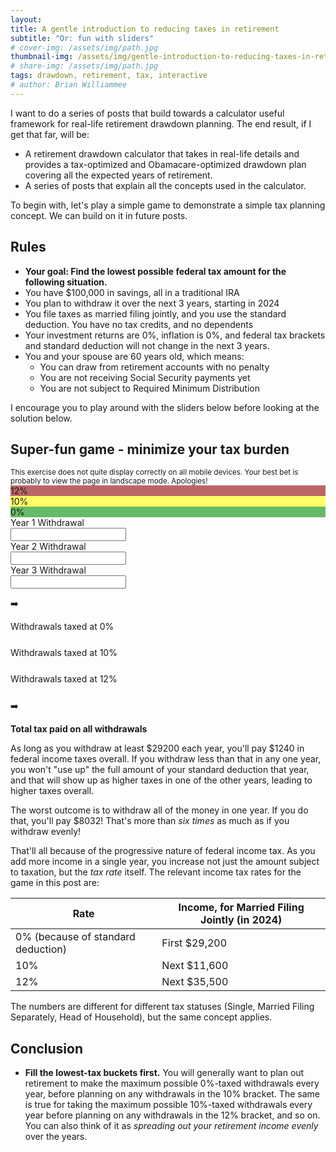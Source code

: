 ```yaml
---
layout: 
title: A gentle introduction to reducing taxes in retirement
subtitle: "Or: fun with sliders"
# cover-img: /assets/img/path.jpg
thumbnail-img: /assets/img/gentle-introduction-to-reducing-taxes-in-retirement.webp
# share-img: /assets/img/path.jpg
tags: drawdown, retirement, tax, interactive
# author: Brian Williammee
---
```


I want to do a series of posts that build towards a calculator useful framework for real-life
retirement drawdown planning.  The end result, if I get that far, will be:
* A retirement drawdown calculator that takes in real-life details and provides a tax-optimized and
Obamacare-optimized drawdown plan covering all the expected years of retirement.
* A series of posts that explain all the concepts used in the calculator.

To begin with, let's play a simple game to demonstrate a simple tax planning concept.  We can build
on it in future posts.

## Rules
* **Your goal: Find the lowest possible federal tax amount for the following situation.**
* You have $100,000 in savings, all in a traditional IRA
* You plan to withdraw it over the next 3 years, starting in 2024
* You file taxes as married filing jointly, and you use the standard deduction. You have no tax
credits, and no dependents
* Your investment returns are 0%, inflation is 0%, and federal tax brackets and standard deduction
will not change in the next 3 years.
* You and your spouse are 60 years old, which means:
  - You can draw from retirement accounts with no penalty
  - You are not receiving Social Security payments yet
  - You are not subject to Required Minimum Distribution


I encourage you to play around with the sliders below before looking at the solution below.

## Super-fun game - minimize your tax burden

<div style="font-size: smaller">This exercise does not quite display correctly on all mobile
devices.  Your best bet is probably to view the page in landscape mode.  Apologies!</div>
<!-- Most of the IDs and strings in this file are also used in the Selenium tests in integration_tests/test_example1.py -->
<!-- So make sure to update those when updating these. -->
<div id="flexbox-container">
    <div id="sliders">
        <div id="tax-bracket-indicator-container" style="grid-row: 2; grid-column: 1;">
            <div class="tax-bracket-indicator" style="grid-row: 1; grid-column: 1; background-color:#B66">12%</div>
            <div class="tax-bracket-indicator" style="grid-row: 2; grid-column: 1; background-color:#FF6">10%</div>
            <div class="tax-bracket-indicator" style="grid-row: 3; grid-column: 1; background-color:#6B6">0%</div>
        </div>
        <div class="slider-label" style="grid-row: 1; grid-column: 2;">Year 1 Withdrawal</div>
        <div class="slider-container" style="grid-row: 2; grid-column: 2;">
            <div id="slider-vertical-0" class="slider-vertical">
                <div id="slider-filled-0" class="slider-filled"></div>
            </div>
        </div>
        <input type="text" id="slider-value-0" class="slider-value-input" style="grid-row: 3; grid-column: 2;"/>
        <div class="slider-label" style="grid-row: 1; grid-column: 3">Year 2 Withdrawal</div>
        <div class="slider-container" style="grid-row: 2; grid-column: 3;">                
            <div id="slider-vertical-1" class="slider-vertical">
                <div id="slider-filled-1" class="slider-filled"></div>
            </div>
        </div>
        <input type="text" id="slider-value-1" class="slider-value-input" style="grid-row: 3; grid-column: 3;"/>
        <div class="slider-label" style="grid-row: 1; grid-column: 4">Year 3 Withdrawal</div>
        <div class="slider-container" style="grid-row: 2; grid-column: 4;">
            <div id="slider-vertical-2" class="slider-vertical">
                <div id="slider-filled-2" class="slider-filled"></div>
            </div>                
        </div>
        <input type="text" id="slider-value-2" class="slider-value-input" style="grid-row: 3; grid-column: 4;"/>
        <div id="full-withdrawal-or-not" style="grid-row: 4; grid-column-start: 1; grid-column-end: 5;"></div>
    </div>
    <div class="arrow"><p style="grid-row:2">➡️</p></div>
    <div class="buckets">
        <div class="bucket-label">Withdrawals taxed at 0%</div>
        <div class="bucket-container">
            <div class="bucket-fill" id="zero-percent-bucket"></div>
        </div>
        <div id="zero-percent-value" class="bucket-value-numeric"></div>
        <div id="zero-percent-tax" class="bucket-value-numeric" style="margin-bottom:25px;"></div>
        <div class="bucket-label">Withdrawals taxed at 10%</div>
        <div class="bucket-container">
            <div class="bucket-fill" id="ten-percent-bucket"></div>
        </div>
        <div id="ten-percent-value" class="bucket-value-numeric"></div>
        <div id="ten-percent-tax" class="bucket-value-numeric" style="margin-bottom:25px;"></div>
        <div class="bucket-label">Withdrawals taxed at 12%</div>
        <div class="bucket-container">
            <div class="bucket-fill"  id="twelve-percent-bucket"></div>
        </div>
        <div id="twelve-percent-value" class="bucket-value-numeric"></div>
        <div id="twelve-percent-tax" class="bucket-value-numeric" style="margin-bottom:25px;"></div>
    </div>
    <div class="arrow"><p style="grid-row:2">➡️</p></div>
    <div class="results">
        <div style="grid-row: 2; font-weight:bold">Total tax paid on all withdrawals</div>
        <div id="total-tax" class="total-tax" style="grid-row: 3; font-weight:bold; font-size: 20px;"></div>
        <div style="grid-row: 4;" id="min-tax-or-not"></div>
    </div>
</div>

As long as you withdraw at least $29200 each year, you'll pay $1240 in federal income taxes overall.
If you withdraw less than that in any one year, you won't "use up" the full amount of your standard
deduction that year, and that will show up as higher taxes in one of the other years, leading to
higher taxes overall.

The worst outcome is to withdraw all of the money in one year.  If you do that, you'll pay $8032!
That's more than *six times* as much as if you withdraw evenly!

That'll all because of the progressive nature of federal income tax.  As you add more income in a
single year, you increase not just the amount subject to taxation, but the *tax rate* itself.  The
relevant income tax rates for the game in this post are:

| Rate | Income, for Married Filing Jointly (in 2024) |
| ----------------------------------- | ------------- |
|  0% (because of standard deduction) | First $29,200 |
| 10%                                 | Next  $11,600 |
| 12%                                 | Next  $35,500 |

The numbers are different for different tax statuses (Single, Married Filing Separately, Head of
Household), but the same concept applies.

## Conclusion
* **Fill the lowest-tax buckets first.**  You will generally want to plan out retirement to make the
maximum possible 0%-taxed withdrawals every year, before planning on any withdrawals in the 10%
bracket.  The same is true for taking the maximum possible 10%-taxed withdrawals every year before
planning on any withdrawals in the 12% bracket, and so on.  You can also think of it as *spreading
out your retirement income evenly* over the years.
